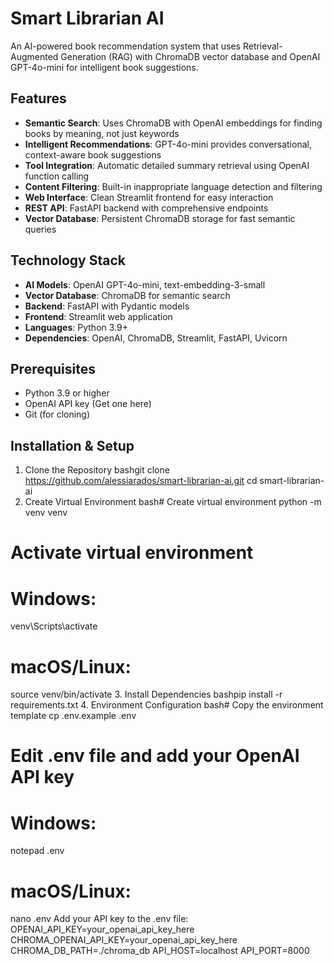 # Smart Librarian AI

An AI-powered book recommendation system that uses Retrieval-Augmented Generation (RAG) with ChromaDB vector database and OpenAI GPT-4o-mini for intelligent book suggestions.

## Features

- **Semantic Search**: Uses ChromaDB with OpenAI embeddings for finding books by meaning, not just keywords
- **Intelligent Recommendations**: GPT-4o-mini provides conversational, context-aware book suggestions
- **Tool Integration**: Automatic detailed summary retrieval using OpenAI function calling
- **Content Filtering**: Built-in inappropriate language detection and filtering
- **Web Interface**: Clean Streamlit frontend for easy interaction
- **REST API**: FastAPI backend with comprehensive endpoints
- **Vector Database**: Persistent ChromaDB storage for fast semantic queries

## Technology Stack

- **AI Models**: OpenAI GPT-4o-mini, text-embedding-3-small
- **Vector Database**: ChromaDB for semantic search
- **Backend**: FastAPI with Pydantic models
- **Frontend**: Streamlit web application
- **Languages**: Python 3.9+
- **Dependencies**: OpenAI, ChromaDB, Streamlit, FastAPI, Uvicorn

## Prerequisites

- Python 3.9 or higher
- OpenAI API key (Get one here)
- Git (for cloning)

## Installation & Setup
1. Clone the Repository
bashgit clone https://github.com/alessiarados/smart-librarian-ai.git
cd smart-librarian-ai
2. Create Virtual Environment
bash# Create virtual environment
python -m venv venv

# Activate virtual environment
# Windows:
venv\Scripts\activate
# macOS/Linux:
source venv/bin/activate
3. Install Dependencies
bashpip install -r requirements.txt
4. Environment Configuration
bash# Copy the environment template
cp .env.example .env

# Edit .env file and add your OpenAI API key
# Windows:
notepad .env
# macOS/Linux:
nano .env
Add your API key to the .env file:
OPENAI_API_KEY=your_openai_api_key_here
CHROMA_OPENAI_API_KEY=your_openai_api_key_here
CHROMA_DB_PATH=./chroma_db
API_HOST=localhost
API_PORT=8000
